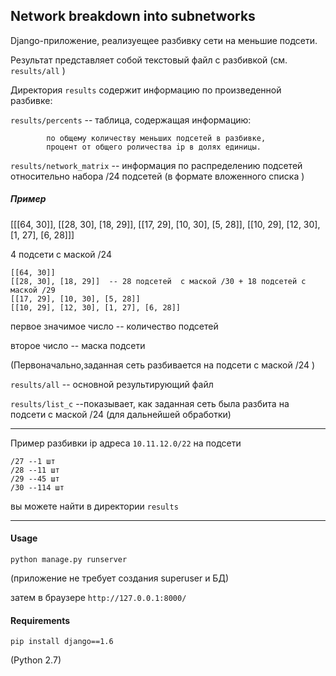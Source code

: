 Network breakdown into subnetworks
---------------------

Django-приложение, 
реализуещее разбивку сети на меньшие подсети.

Результат представляет собой текстовый файл с разбивкой
(см. `results/all` )

Директория `results` содержит  информацию по  произведенной разбивке:

`results/percents` --  таблица, содержащая информацию: 

			по общему количеству меньших подсетей в разбивке,
			процент от общего роличества ip в долях единицы.

`results/network_matrix` -- информация по распределению подсетей относительно набора /24 подсетей (в формате вложенного списка )

##### Пример

[[[64, 30]], [[28, 30], [18, 29]], [[17, 29], [10, 30], [5, 28]], [[10, 29], [12, 30], [1, 27], [6, 28]]]

4 подсети  с маской /24

	[[64, 30]]
	[[28, 30], [18, 29]]  -- 28 подсетей  с маской /30 + 18 подсетей с маской /29
	[[17, 29], [10, 30], [5, 28]]
	[[10, 29], [12, 30], [1, 27], [6, 28]]

первое значимое число -- количество подсетей

второе число  -- маска подсети

(Первоначально,заданная сеть разбивается на подсети с маской /24 )


`results/all` -- основной результирующий файл

`results/list_c` --показывает, как заданная сеть была разбита на подсети с маской /24
(для дальнейшей обработки) 

------------------------

Пример разбивки ip адреса `10.11.12.0/22`
на подсети

	/27 --1	шт
	/28 --11 шт
	/29 --45 шт
	/30 --114 шт

вы можете найти в директории `results`

------------------------


#### Usage

	python manage.py runserver

(приложение не требует создания superuser и БД)

затем в браузере `http://127.0.0.1:8000/`

#### Requirements

    pip install django==1.6

(Python 2.7)


